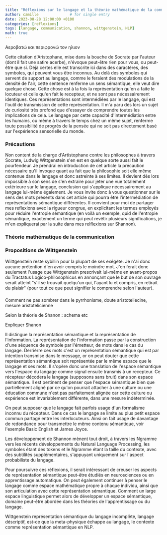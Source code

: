 ```yaml
---
title: "Réflexions sur le langage et la théorie mathématique de la communication"
author: camille              # for single entry
date: 2023-08-28 12:00:00 +0100
categories: [reflexions]
tags: [langage, communication, shannon, wittgenstein, NLP]   
math: true
---
```


Αεροβατώ και περιφρονώ τον ηλιον 

Cette citation d'Aristophane, mise dans la bouche de Socrate par l'auteur (dont il fait une satire acerbe), n'évoque peut-être rien pour vous, ou peut-être que si. Déjà certes elle est transcrite ici dans des caractères, des symboles, qui peuvent vous être inconnus. Au delà des symboles qui servent de support au langage, comme le feraient des modulations de la densité de l'air, cette sentence renferme un sens sémantique, elle veut dire quelque chose. Cette chose est à la fois la représentation qu'en a faite le locuteur et celle qu'en fait le recepteur, et ne sont pas nécessairement identiques. Ces représentations sont intermédiées par le langage, qui est l'outil de transmission de cette représentation. Il m'a paru dès lors un sujet de curiosité très profond que d'essayer de comprendre toutes les implications de cela. Le langage par cette capacité d'intermédiation entre les humains, ou même à travers le temps chez un même sujet, renferme toute possibilité de progrès de la pensée qui ne soit pas directement basé sur l'expérience sensorielle du monde. 

### Précautions

Non content de la charge d'Artistophane contre les philosophes à travers Socrate, Ludwig Wittgenstein s'en est en quelque sorte aussi fait le pourfendeur. Je prendrai en introduction de cet article la précaution nécessaire qu'il invoque quant au fait que la philosophie soit elle même contenue dans le langage et donc astreinte à ses limites. Il devient dès lors impossible à son sens de s'en extraire pour jeter une vue totalement extérieure sur le langage, conclusion qui s'applique nécessairement au langage lui-même également. Je vous invite donc à vous questionner sur le sens des mots présents dans cet article qui pourra être l'intermédiation de représentations sémantique différentes. Il convient pour moi de partager mes reflexions avec la rigueur congrue, en explicitant les termes employés pour réduire l'entropie sémantique (en voilà un exemple, quid de l'entropie sémantique, exactement un terme qui peut revêtir plusieurs significations, je m'en expliquerai par la suite dans mes relflexions sur Shannon).

### Théorie mathématique de la communication



### Propositions de Wittgenstein

Wiittgenstein reste sybillin pour la plupart de ses exégète. Je n'ai donc aucune prétention d'en avoir compris le moindre mot. J'en ferait donc seulement l'usage que Wittgenstein prescrivait lui-même en avant-propos du Tractatus Logico-philosophicus en annonçant que le but de son ouvrage serait atteint "s'il se trouvait quelqu'un qui, l'ayant lu et compris, en retirait du plaisir" (pour tout ce que peut signifier le comprendre selon l'auteur).

### 

Comment ne pas sombrer dans le pyrrhonisme, doute aristoteliecine, mesure aristotelicienne




Selon la théorie de Shanon : schema etc

Expliquer Shanon

Il distingue la représentation sémantique et la représentation de l'information. La représentation de l'information passe par la construction d'une séquence de symbole par l'émetteur, de mots dans le cas du langage. Derrièrre ces mots c'est un représentation sémantique qui est par intention transmise dans le message, or on peut douter que cette représentation sémantique soit représentée par le même espace que le langage et ses mots. Il s'opère donc une translation de l'espace sémantique vers l'espace du langage comme signal ensuite transmis à un recepteur. Ce récepteur décodera le langage (supposons sans bruit) dans son espace sémantique. Il est pertinent de penser que l'espace sémantique bien que partiellement aligné par ce qu'on pourrait attacher à une culture ou une éducation commune n'est pas parfaitement alignée car cette culture ou expérience est invariablement différente, dans une mesure indéterminée. 

On peut supposer que le langage fait parfois usage d'un formalisme inconnu du récepteur. Dans ce cas le langage se limite au plus petit espace commun partagé entre les interlocuteurs. Ainsi on fait usage de davantage de redondance pour transmettre le même contenu sémantique, voir l'exemple Basic English et James Joyce.

Les développement de Shannon mènent tout droit, à travers les Ngramme vers les récents développements du Natural Language Processing, les symboles étant des tokens et le Ngramme étant la taille du contexte, avec des subtilités supplémentaires, s'appuyant uniquement sur l'aspect probabiliste du langage.

Pour poursuivre ces réflexions, il serait intéressant de creuser les aspects de représentation sémantique peut-être étudiés en neurosciences ou en apprentissage automatique. On peut également continuer à penser le langage comme espace mathématique propre à chaque individu, ainsi que son articulation avec cette représentation sémantique. Comment un large espace linguistique permet alors de développer un espace sémantique, domaine peut-être abordée dans les théories de l'apprentissage ou du langage.

Wittgenstein représentation sémantique du langage incomplète, langage déscriptif, est-ce que la meta-physique échappe au langage, le contexte comme représentation sémantique en NLP.